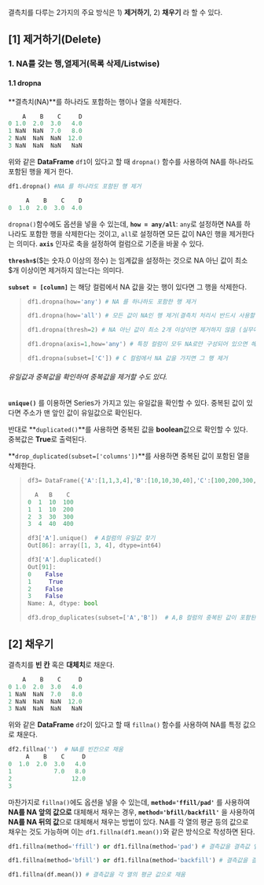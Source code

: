 결측치를 다루는 2가지의 주요 방식은 1) **제거하기**, 2) **채우기** 라 할 수 있다.



## [1] 제거하기(Delete)



### 1. NA를 갖는 행,열제거(목록 삭제/Listwise)



#### 1.1 dropna

**결측치(NA)**를 하나라도 포함하는 행이나 열을 삭제한다.

```python
    A    B    C     D
0 1.0  2.0  3.0   4.0
1 NaN  NaN  7.0   8.0
2 NaN  NaN  NaN  12.0
3 NaN  NaN  NaN   NaN
```

위와 같은 **DataFrame** `df1`이 있다고 할 때 `dropna()` 함수를 사용하여 NA를 하나라도 포함된 행을 제거 한다.

```python
df1.dropna() #NA 를 하나라도 포함된 행 제거

     A    B    C    D
0  1.0  2.0  3.0  4.0
```

`dropna()`함수에도 옵션을 넣을 수 있는데, **`how = any/all`**: `any`로 설정하면 NA를 하나라도 포함한 행을 삭제한다는 것이고, `all`로 설정하면 모든 값이 NA인 행을 제거한다는 의미다. **`axis`** 인자로 축을 설정하여 컬럼으로 기준을 바꿀 수 있다.

**`thresh=$`**($는 숫자.0 이상의 정수) 는 임계값을 설정하는 것으로 NA 아닌 값이 최소 $개 이상이면 제거하지 않는다는 의미다.

**`subset = [column]`** 는 해당 컬럼에서 NA 값을 갖는 행이 있다면 그 행을 삭제한다.

> ```python
> df1.dropna(how='any') # NA 를 하나하도 포함한 행 제거
> 
> df1.dropna(how='all') # 모든 값이 NA인 행 제거(결측치 처리시 반드시 사용할 것)
> 
> df1.dropna(thresh=2) # NA 아닌 값이 최소 2개 이상이면 제거하지 않음 (실무에서 매우 유용)
> 
> df1.dropna(axis=1,how='any') # 특정 컬럼이 모두 NA로만 구성되어 있으면 해당 컬럼 제거
> 
> df1.dropna(subset=['C']) # C 컬럼에서 NA 값을 가지면 그 행 제거
> ```
>



###### 유일값과 중복값을 확인하여 중복값을 제거할 수도 있다.

**`unique()`** 를 이용하면 Series가 가지고 있는 유일값을 확인할 수 있다. 중복된 값이 있다면 주소가 맨 앞인 값이 유일값으로 확인된다.

반대로 **`duplicated()`**를 사용하면 중복된 값을 **boolean**값으로 확인할 수 있다. 중복값은 **True**로 출력된다.

**`drop_duplicated(subset=['columns'])`**를 사용하면 중복된 값이 포함된 열을 삭제한다.

>```python
>df3= DataFrame({'A':[1,1,3,4],'B':[10,10,30,40],'C':[100,200,300,400]})
>
>   A   B    C
>0  1  10  100
>1  1  10  200
>2  3  30  300
>3  4  40  400
>
>df3['A'].unique()	# A컬럼의 유일값 찾기
>Out[86]: array([1, 3, 4], dtype=int64)
>
>df3['A'].duplicated()
>Out[91]: 
>0    False
>1     True
>2    False
>3    False
>Name: A, dtype: bool
>
>df3.drop_duplicates(subset=['A','B'])	# A,B 컬럼의 중복된 값이 포함된 행을 >제거 
>```





## [2] 채우기

결측치를 **빈 칸** 혹은 **대체치**로 채운다.

```python
    A    B    C     D
0 1.0  2.0  3.0   4.0
1 NaN  NaN  7.0   8.0
2 NaN  NaN  NaN  12.0
3 NaN  NaN  NaN   NaN
```

위와 같은 **DataFrame** `df2`이 있다고 할 때 `fillna()` 함수를 사용하여 NA를 특정 값으로 채운다.

```python
df2.fillna('')	# NA를 빈칸으로 채움
     A    B    C     D
0  1.0  2.0  3.0   4.0
1            7.0   8.0
2                 12.0
3                     
```

마찬가지로 `fillna()`에도 옵션을 넣을 수 있는데,
**`method='ffill/pad'`** 를 사용하여 **NA를 NA 앞의 값으로** 대체해서 채우는 경우,
**`method='bfill/backfill'`** 을 사용하여 **NA를 NA 뒤의 값**으로 대체해서 채우는 방법이 있다.
NA를 각 열의 평균 등의 값으로 채우는 것도 가능하며 이는 `df1.fillna(df1.mean())`와 같은 방식으로 작성하면 된다.

```python
df1.fillna(method='ffill') or df1.fillna(method='pad') # 결측값을 결측값 앞의 값으로 대체하여 채움

df1.fillna(method='bfill') or df1.fillna(method='backfill') # 결측값을 결측값 뒤의 값으로 대체하여 채움

df1.fillna(df.mean()) # 결측값을 각 열의 평균 값으로 채움
```